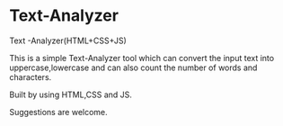 # Text-Analyzer
Text -Analyzer(HTML+CSS+JS)

This is a simple Text-Analyzer tool which can convert the input text into uppercase,lowercase and can also count the number of words
and characters.

Built by using  HTML,CSS and JS.


Suggestions are welcome. 
